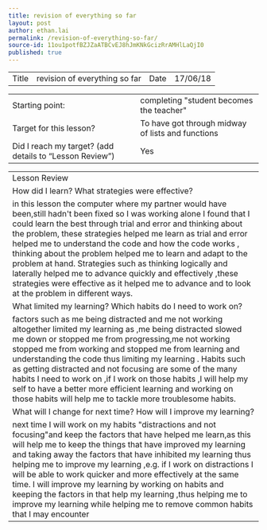 ```yaml
---
title: revision of everything so far
layout: post
author: ethan.lai
permalink: /revision-of-everything-so-far/
source-id: 11ou1potfBZJZaATBCvEJ8hJmKNkGcizRrAMHlLaQjI0
published: true
---
```

<table>
  <tr>
    <td>Title</td>
    <td>revision of everything so far</td>
    <td>Date</td>
    <td>17/06/18</td>
  </tr>
</table>


<table>
  <tr>
    <td>Starting point:</td>
    <td>completing "student becomes the teacher"</td>
  </tr>
  <tr>
    <td>Target for this lesson?</td>
    <td>To have got through midway of lists and functions</td>
  </tr>
  <tr>
    <td>Did I reach my target? 
(add details to “Lesson Review”)</td>
    <td> Yes </td>
  </tr>
</table>


<table>
  <tr>
    <td>Lesson Review</td>
  </tr>
  <tr>
    <td>How did I learn? What strategies were effective? </td>
  </tr>
  <tr>
    <td>in this lesson the computer where my partner would have been,still hadn't been fixed so I was working alone I found that I could learn the best through trial and error and thinking about the problem, these strategies helped me learn as trial and error helped me to understand the code and how the code works , thinking about the problem helped me to learn and adapt to the problem at hand.
Strategies such as thinking logically and laterally helped me to advance quickly and effectively ,these strategies were effective as it helped me to advance and to look at the problem in different ways.</td>
  </tr>
  <tr>
    <td>What limited my learning? Which habits do I need to work on? </td>
  </tr>
  <tr>
    <td>factors such as me being distracted and me not working altogether limited my learning as ,me being distracted slowed me down or stopped me from progressing,me not working stopped me from working and stopped me from learning and understanding the code thus limiting my learning .
Habits such as getting distracted and not focusing are some of the many habits I need to work on ,if I work on those habits ,I will help my self to have a better more efficient learning and working on those habits will help me to tackle more troublesome habits.</td>
  </tr>
  <tr>
    <td>What will I change for next time? How will I improve my learning?</td>
  </tr>
  <tr>
    <td>next time I will work on my habits "distractions and not focusing"and keep the factors that have helped me learn,as this will help me to keep the things that have improved my learning and taking away the factors that have inhibited my learning thus helping me to improve my learning ,e.g. if I work on distractions I will be  able to work quicker and more effectively at the same time.
I will improve my learning by  working on habits and keeping the factors in that help my learning ,thus helping me to improve my learning while helping me to remove common habits that I may encounter</td>
  </tr>
</table>


